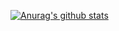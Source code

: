 [![Anurag's github stats](https://github-readme-stats.vercel.app/api?username=gzoref&show_icons=true)](https://github.com/anuraghazra/github-readme-stats&theme=onedark)
